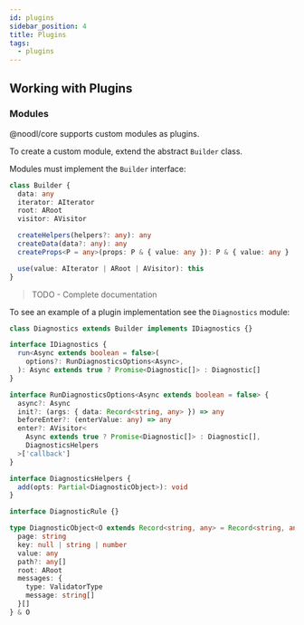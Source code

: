 ```yaml
---
id: plugins
sidebar_position: 4
title: Plugins
tags:
  - plugins
---
```


## Working with Plugins

### Modules

@noodl/core supports custom modules as plugins.

To create a custom module, extend the abstract `Builder` class.

Modules must implement the `Builder` interface:

```ts
class Builder {
  data: any
  iterator: AIterator
  root: ARoot
  visitor: AVisitor

  createHelpers(helpers?: any): any
  createData(data?: any): any
  createProps<P = any>(props: P & { value: any }): P & { value: any }

  use(value: AIterator | ARoot | AVisitor): this
}
```

> TODO - Complete documentation

To see an example of a plugin implementation see the `Diagnostics` module:

```ts
class Diagnostics extends Builder implements IDiagnostics {}

interface IDiagnostics {
  run<Async extends boolean = false>(
    options?: RunDiagnosticsOptions<Async>,
  ): Async extends true ? Promise<Diagnostic[]> : Diagnostic[]
}

interface RunDiagnosticsOptions<Async extends boolean = false> {
  async?: Async
  init?: (args: { data: Record<string, any> }) => any
  beforeEnter?: (enterValue: any) => any
  enter?: AVisitor<
    Async extends true ? Promise<Diagnostic[]> : Diagnostic[],
    DiagnosticsHelpers
  >['callback']
}

interface DiagnosticsHelpers {
  add(opts: Partial<DiagnosticObject>): void
}

interface DiagnosticRule {}

type DiagnosticObject<O extends Record<string, any> = Record<string, any>> = {
  page: string
  key: null | string | number
  value: any
  path?: any[]
  root: ARoot
  messages: {
    type: ValidatorType
    message: string[]
  }[]
} & O
```
